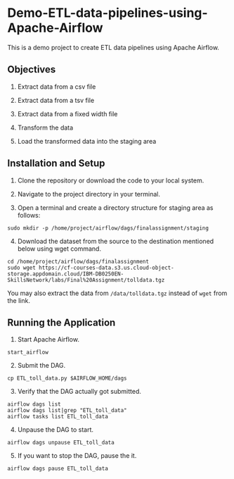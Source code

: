 # Demo-ETL-data-pipelines-using-Apache-Airflow

This is a demo project to create ETL data pipelines using Apache Airflow.

## Objectives

1. Extract data from a csv file

2. Extract data from a tsv file

3. Extract data from a fixed width file

4. Transform the data

5. Load the transformed data into the staging area

## Installation and Setup

1. Clone the repository or download the code to your local system.

2. Navigate to the project directory in your terminal.

3. Open a terminal and create a directory structure for staging area as follows:
```
sudo mkdir -p /home/project/airflow/dags/finalassignment/staging
```

4. Download the dataset from the source to the destination mentioned below using wget command.
```
cd /home/project/airflow/dags/finalassignment
sudo wget https://cf-courses-data.s3.us.cloud-object-storage.appdomain.cloud/IBM-DB0250EN-SkillsNetwork/labs/Final%20Assignment/tolldata.tgz
```
You may also extract the data from `/data/tolldata.tgz` instead of `wget` from the link.

## Running the Application

1. Start Apache Airflow.
```
start_airflow
```

2. Submit the DAG.
```
cp ETL_toll_data.py $AIRFLOW_HOME/dags
```

3. Verify that the DAG actually got submitted.
```
airflow dags list
airflow dags list|grep "ETL_toll_data"
airflow tasks list ETL_toll_data
```

4. Unpause the DAG to start.
```
airflow dags unpause ETL_toll_data
```

5. If you want to stop the DAG, pause the it.
```
airflow dags pause ETL_toll_data
```